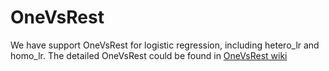 # OneVsRest
We have support OneVsRest for logistic regression, including hetero_lr and homo_lr. The detailed OneVsRest could be found in [OneVsRest wiki](https://en.wikipedia.org/wiki/Multiclass_classification#One-vs.-rest)